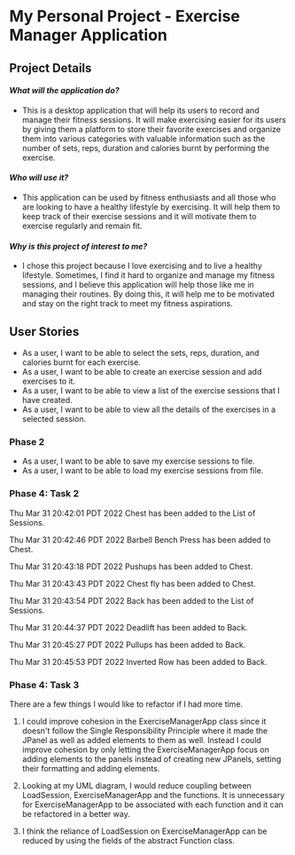 # My Personal Project - Exercise Manager Application

## Project Details

#### *What will the application do?*
- This is a desktop application that will help its users to record and manage their fitness sessions.
It will make exercising easier for its users by giving them a platform to store their favorite exercises
and organize them into various categories with valuable information such as the number of sets,
reps, duration and calories burnt by performing the exercise.


#### *Who will use it?*
- This application can be used by fitness enthusiasts and all those who are looking
  to have a healthy lifestyle by exercising. It will help them to keep track of their exercise sessions
and it will motivate them to exercise regularly and remain fit.


#### *Why is this project of interest to me?*
- I chose this project because I love exercising and to live a healthy lifestyle.
Sometimes, I find it hard to organize and manage my fitness sessions,
and I believe this application will help those like me in managing their
routines. By doing this, it will help me to be motivated and stay on the right track
  to meet my fitness aspirations.


## **User Stories**
- As a user, I want to be able to select the sets, reps, duration, and calories burnt for each exercise.
- As a user, I want to be able to create an exercise session and
    add exercises to it.
- As a user, I want to be able to view a list of the exercise sessions that I have created.
- As a user, I want to be able to view all the details of the exercises in a selected session.

### **Phase 2**
- As a user, I want to be able to save my exercise sessions to file.
- As a user, I want to be able to load my exercise sessions from file.

### **Phase 4: Task 2**
Thu Mar 31 20:42:01 PDT 2022
Chest has been added to the List of Sessions.


Thu Mar 31 20:42:46 PDT 2022
Barbell Bench Press has been added to Chest.


Thu Mar 31 20:43:18 PDT 2022
Pushups has been added to Chest.


Thu Mar 31 20:43:43 PDT 2022
Chest fly has been added to Chest.


Thu Mar 31 20:43:54 PDT 2022
Back has been added to the List of Sessions.


Thu Mar 31 20:44:37 PDT 2022
Deadlift has been added to Back.


Thu Mar 31 20:45:27 PDT 2022
Pullups has been added to Back.


Thu Mar 31 20:45:53 PDT 2022
Inverted Row has been added to Back.



### **Phase 4: Task 3**

There are a few things I would like to refactor if I had more time.

1. I could improve cohesion in the ExerciseManagerApp class since it doesn't follow the Single Responsibility Principle where it made the JPanel as well as added elements to them as well. Instead I could improve cohesion by only letting the ExerciseManagerApp focus on adding elements to the panels instead of creating new JPanels, setting their formatting and adding elements.


2. Looking at my UML diagram, I would reduce coupling between LoadSession, ExerciseManagerApp and the functions. It is unnecessary for ExerciseManagerApp to be associated with each function and it can be refactored in a better way.


3. I think the reliance of LoadSession on ExerciseManagerApp can be reduced by using the fields of the abstract Function class.